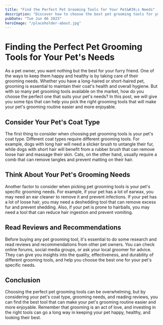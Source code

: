 ```yaml
---
title: "Find the Perfect Pet Grooming Tools for Your Pet&#39;s Needs"
description: "Discover how to choose the best pet grooming tools for your furry friend&#39;s unique needs. Read our tips and recommendations to make the shopping process easy and stress-free."
pubDate: "Tue Jun 06 2023"
heroImage: "/placeholder-about.jpg"
---
```


# Finding the Perfect Pet Grooming Tools for Your Pet&#39;s Needs

As a pet owner, you want nothing but the best for your furry friend. One of the ways to keep them happy and healthy is by taking care of their grooming needs. Whether you have a long-haired or short-haired pet, grooming is essential to maintain their coat&#39;s health and overall hygiene. But with so many pet grooming tools available on the market, how do you choose the perfect one that suits your pet&#39;s needs? In this post, we will give you some tips that can help you pick the right grooming tools that will make your pet&#39;s grooming routine easier and more enjoyable.

## Consider Your Pet&#39;s Coat Type

The first thing to consider when choosing pet grooming tools is your pet&#39;s coat type. Different coat types require different grooming tools. For example, dogs with long hair will need a slicker brush to untangle their fur, while dogs with short hair will benefit from a rubber brush that can remove loose hair and massage their skin. Cats, on the other hand, usually require a comb that can remove tangles and prevent matting on their hair.

## Think About Your Pet&#39;s Grooming Needs

Another factor to consider when picking pet grooming tools is your pet&#39;s specific grooming needs. For example, if your pet has a lot of earwax, you may need an ear cleaner to remove it and prevent infections. If your pet has a lot of loose hair, you may need a deshedding tool that can remove excess fur and prevent shedding. Also, if your pet is prone to hairballs, you may need a tool that can reduce hair ingestion and prevent vomiting.

## Read Reviews and Recommendations

Before buying any pet grooming tool, it&#39;s essential to do some research and read reviews and recommendations from other pet owners. You can check online forums, social media groups, or ask your local groomer for advice. They can give you insights into the quality, effectiveness, and durability of different grooming tools, and help you choose the best one for your pet&#39;s specific needs.

## Conclusion

Choosing the perfect pet grooming tools can be overwhelming, but by considering your pet&#39;s coat type, grooming needs, and reading reviews, you can find the best tool that can make your pet&#39;s grooming routine easier and more enjoyable. Remember that grooming is an act of love, and investing in the right tools can go a long way in keeping your pet happy, healthy, and looking their best.
